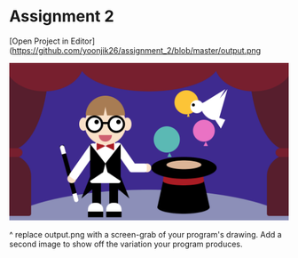 # Assignment 2

[Open Project in Editor](https://github.com/yoonjik26/assignment_2/blob/master/output.png



![Output](output.png)

^ replace output.png with a screen-grab of your program's drawing. Add a second image to show off the variation your program produces.
